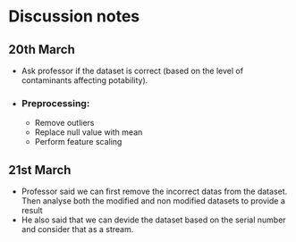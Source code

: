 # Discussion notes

## 20th March
  - Ask professor if the dataset is correct (based on the level of contaminants affecting potability).
  - ### Preprocessing:
    - Remove outliers
    - Replace null value with mean
    - Perform feature scaling

## 21st March
  - Professor said we can first remove the incorrect datas from the dataset. Then analyse both the modified and non modified datasets to provide a result
  - He also said that we can devide the dataset based on the serial number and consider that as a stream. 
